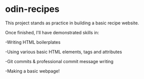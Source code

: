 # odin-recipes

This project stands as practice in building a basic recipe website.  


Once finished, I'll have demonstrated skills in:  

-Writing HTML boilerplates  

-Using various basic HTML elements, tags and attributes  

-Git commits & professional commit message writing  

-Making a basic webpage!

